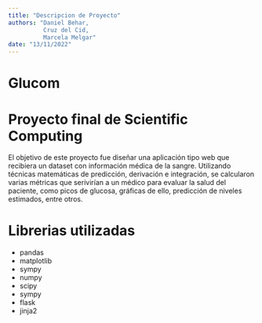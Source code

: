 ```yaml
---
title: "Descripcion de Proyecto"
authors: "Daniel Behar, 
          Cruz del Cid, 
          Marcela Melgar"
date: "13/11/2022"
---
```


# Glucom
# Proyecto final de Scientific Computing

El objetivo de este proyecto fue diseñar una aplicación tipo web que recibiera un dataset con información médica de la sangre. Utilizando técnicas matemáticas de predicción, derivación e integración, se calcularon varias métricas que serivirían a un médico para evaluar la salud del paciente, como picos de glucosa, gráficas de ello, predicción de niveles estimados, entre otros.

# Librerias utilizadas
  * pandas
  * matplotlib
  * sympy
  * numpy
  * scipy
  * sympy
  * flask
  * jinja2
